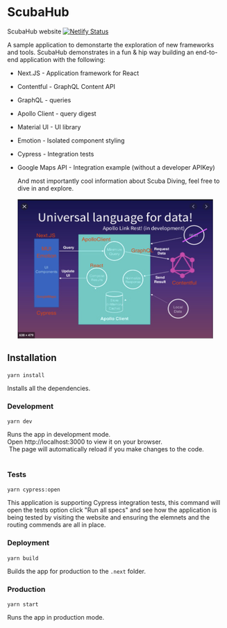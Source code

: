 

# ScubaHub

ScubaHub website [![Netlify Status](https://api.netlify.com/api/v1/badges/39e37d4a-4f9f-4946-8aeb-b8328b1821cd/deploy-status)](https://app.netlify.com/sites/keen-mayer-a86c8b/deploys)

A sample application to demonstarte the exploration of new frameworks and tools.
ScubaHub demonstrates in a fun & hip way building an end-to-end application with the following:

- Next.JS - Application framework for React
- Contentful - GraphQL Content API
- GraphQL - queries
- Apollo Client - query digest
- Material UI - UI library
- Emotion - Isolated component styling
- Cypress - Integration tests
- Google Maps API - Integration example (without a developer APIKey)

  And most importantly cool information about Scuba Diving, feel free to dive in and explore.<br>
  ​<br>
  <img alt="architecture" width="450px" height="320px" src="https://github.com/ShimiSun/mui-graphql/blob/master/images/architecture.png">

## Installation

`yarn install`

Installs all the dependencies.

### Development

```
yarn dev
```

Runs the app in development mode.<br>
Open http://localhost:3000 to view it on your browser.<br>
​
The page will automatically reload if you make changes to the code.<br>
​

### Tests

```
yarn cypress:open
```

This application is supporting Cypress integration tests, this command will open the tests option click "Run all specs" and see how the application is being tested by visiting the website and ensuring the elemnets and the routing commends are all in place.
​

### Deployment

```
yarn build
```

Builds the app for production to the `.next` folder.
​

### Production

```
yarn start
```

Runs the app in production mode.<br>
